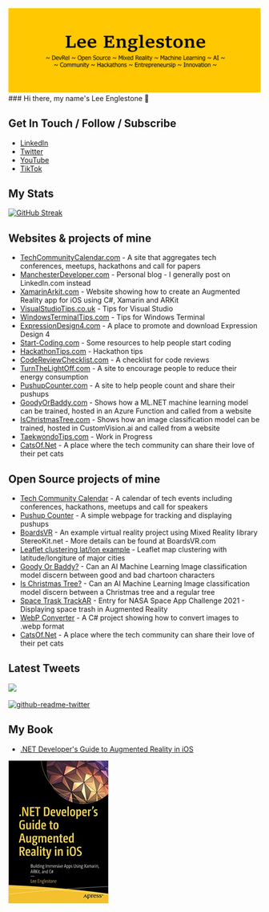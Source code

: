 <img src="images/heading3.png" alt="About Lee Englestone">
### Hi there, my name's Lee Englestone 👋

## Get In Touch / Follow / Subscribe

-  [LinkedIn](https://www.linkedin.com/in/leeenglestone/) 
-  [Twitter](https://www.twitter.com/leeenglestone/) 
-  [YouTube](https://www.youtube.com/user/LeeEnglestone)
-  [TikTok](https://www.tiktok.com/@leeenglestone)

## My Stats

[![GitHub Streak](http://github-readme-streak-stats.herokuapp.com?user=leeenglestone&theme=dark)](https://git.io/streak-stats)


## Websites & projects of mine
-  [TechCommunityCalendar.com](https://techcommunitycalendar.com) - A site that aggregates tech conferences, meetups, hackathons and call for papers
-  [ManchesterDeveloper.com](https://manchesterdeveloper.com/) - Personal blog - I generally post on LinkedIn.com instead
-  [XamarinArkit.com](https://XamarinArkit.com/) - Website showing how to create an Augmented Reality app for iOS using C#, Xamarin and ARKit 
-  [VisualStudioTips.co.uk](https://visualstudiotips.co.uk/) - Tips for Visual Studio
-  [WindowsTerminalTips.com](https://windowsterminaltips.com/) - Tips for Windows Terminal
-  [ExpressionDesign4.com](https://expressiondesign4.com/) - A place to promote and download Expression Design 4
-  [Start-Coding.com](https://start-coding.com/) - Some resources to help people start coding
-  [HackathonTips.com](https://hackathontips.com/) - Hackathon tips
-  [CodeReviewChecklist.com](https://codereviewchecklist.com/) - A checklist for code reviews
-  [TurnTheLightOff.com](https://turnthelightoff.com/) - A site to encourage people to reduce their energy consumption
-  [PushupCounter.com](https://pushupcounter.com/) - A site to help people count and share their pushups
-  [GoodyOrBaddy.com](https://goodyorbaddy.com) - Shows how a ML.NET machine learning model can be trained, hosted in an Azure Function and called from a website
-  [IsChristmasTree.com](https://IsChristmasTree.com) - Shows how an image classification model can be trained, hosted in CustomVision.ai and called from a website
-  [TaekwondoTips.com](https://TaekwondoTips.com) - Work in Progress
-  [CatsOf.Net](https://CatsOf.net) - A place where the tech community can share their love of their pet cats

## Open Source projects of mine
- [Tech Community Calendar](https://github.com/Avanade/TechCommunityCalendar) - A calendar of tech events including conferences, hackathons, meetups and call for speakers
- [Pushup Counter](https://github.com/leeenglestone/PushupCounterPublic) - A simple webpage for tracking and displaying pushups
- [BoardsVR](https://github.com/leeenglestone/BoardsVR) - An example virtual reality project using Mixed Reality library StereoKit.net - More details can be found at BoardsVR.com
- [Leaflet clustering lat/lon example](https://github.com/leeenglestone/LeafletMapClusterSample) - Leaflet map clustering with latitude/longiture of major cities
- [Goody Or Baddy?](https://github.com/leeenglestone/GoodyOrBaddy) - Can an AI Machine Learning Image classification model discern between good and bad chartoon characters
- [Is Christmas Tree?](https://github.com/leeenglestone/IsChristmasTree) - Can an AI Machine Learning Image classification model discern between a Christmas tree and a regular tree
- [Space Trask TrackAR](https://github.com/leeenglestone/SpaceTrashTrackAR) - Entry for NASA Space App Challenge 2021 - Displaying space trash in Augmented Reality
- [WebP Converter](https://github.com/leeenglestone/WebPConverter) - A C# project showing how to convert images to .webp format
- [CatsOf.Net](https://github.com/leeenglestone/CatsOfNet) - A place where the tech community can share their love of their pet cats

## Latest Tweets

[<img src="https://img.shields.io/badge/-Follow-blue?style=for-the-badge&logo=twitter&logoColor=white"/>](https://twitter.com/leeenglestone?ref_src=twsrc%5Etfw")

[![github-readme-twitter](https://github-readme-twitter.gazf.vercel.app/api?id=leeenglestone&layout=wide)](https://github.com/gazf/github-readme-twitter)


## My Book
-  [.NET Developer's Guide to Augmented Reality in iOS](https://amzn.to/348yS9K)

<img src="images/book.jpg" width=200>
